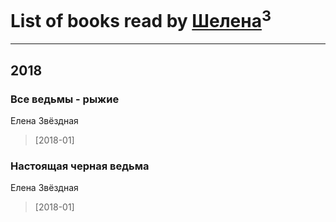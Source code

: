 # List of books read by [Шелена](https://plus.google.com/114451069662205403874)<sup>3</sup>
---

## 2018

### Все ведьмы - рыжие
Елена Звёздная
> [2018-01] 


### Настоящая черная ведьма
Елена Звёздная
> [2018-01] 





